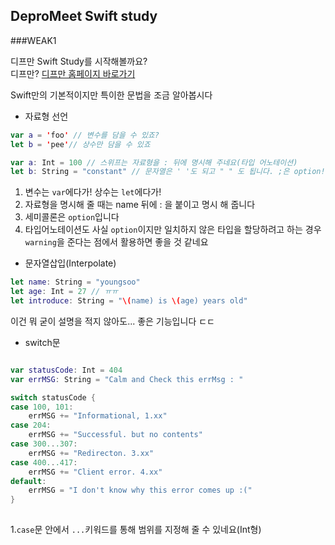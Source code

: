 ## DeproMeet Swift study

###WEAK1

디프만 Swift Study를 시작해볼까요?   
디프만? [디프만 홈페이지 바로가기](http://www.depromeet.com/)


Swift만의 기본적이지만 특이한 문법을 조금 알아봅시다

* 자료형 선언 

```swift
var a = 'foo' // 변수를 담을 수 있죠?
let b = 'pee'// 상수만 담을 수 있죠

var a: Int = 100 // 스위프는 자료형을 : 뒤에 명시해 주네요(타입 어노테이션)
let b: String = "constant" // 문자열은 ' '도 되고 " " 도 됩니다. ;은 option!
```
1. 변수는 `var`에다가! 상수는 `let`에다가!   
2. 자료형을 명시해 줄 때는 name 뒤에 : 을 붙이고 명시 해 줍니다   
3. 세미콜론은 ``option``입니다   
4. 타입어노테이션도 사실 ``option``이지만 일치하지 않은 타입을 할당하려고 하는 경우 ``warning``을 준다는 점에서 활용하면 좋을 것 같네요

* 문자열삽입(Interpolate) 

```swift
let name: String = "youngsoo"
let age: Int = 27 // ㅠㅠ
let introduce: String = "\(name) is \(age) years old"
```
이건 뭐 굳이 설명을 적지 않아도... 좋은 기능입니다 ㄷㄷ   

* switch문 

```swift

var statusCode: Int = 404
var errMSG: String = "Calm and Check this errMsg : "

switch statusCode {
case 100, 101:
    errMSG += "Informational, 1.xx"
case 204:
    errMSG += "Successful. but no contents"
case 300...307:
    errMSG += "Redirecton. 3.xx"
case 400...417:
    errMSG += "Client error. 4.xx"
default:
    errMSG = "I don't know why this error comes up :("
}
	
```
1.`case`문 안에서 `...`키워드를 통해 범위를 지정해 줄 수 있네요(Int형)
